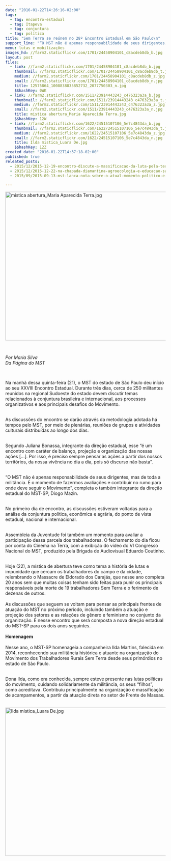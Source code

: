```yaml
---
date: "2016-01-22T14:26:16-02:00"
tags:
  - tag: encontro-estadual
  - tag: Itapeva
  - tag: conjuntura
  - tag: política
title: "Sem Terra se reúnem no 28º Encontro Estadual em São Paulo\n"
support_line: "“O MST não é apenas responsabilidade de seus dirigentes, mas de toda a militância. É o momento de fazermos avaliações e contribuir no rumo para onde deve seguir o Movimento”."
menu: lutas e mobilizações
images_hd: //farm2.staticflickr.com/1701/24458904101_c8acdeb8db_b.jpg
layout: post
files:
  - link: //farm2.staticflickr.com/1701/24458904101_c8acdeb8db_b.jpg
    thumbnail: //farm2.staticflickr.com/1701/24458904101_c8acdeb8db_t.jpg
    medium: //farm2.staticflickr.com/1701/24458904101_c8acdeb8db_z.jpg
    small: //farm2.staticflickr.com/1701/24458904101_c8acdeb8db_n.jpg
    title: 12575864_1008838835852732_2077750303_n.jpg
    $$hashKey: 0WK
  - link: //farm2.staticflickr.com/1511/23914443243_c476323a3a_b.jpg
    thumbnail: //farm2.staticflickr.com/1511/23914443243_c476323a3a_t.jpg
    medium: //farm2.staticflickr.com/1511/23914443243_c476323a3a_z.jpg
    small: //farm2.staticflickr.com/1511/23914443243_c476323a3a_n.jpg
    title: mistica abertura_Maria Aparecida Terra.jpg
    $$hashKey: 12W
  - link: //farm2.staticflickr.com/1622/24515107106_5e7c4843da_b.jpg
    thumbnail: //farm2.staticflickr.com/1622/24515107106_5e7c4843da_t.jpg
    medium: //farm2.staticflickr.com/1622/24515107106_5e7c4843da_z.jpg
    small: //farm2.staticflickr.com/1622/24515107106_5e7c4843da_n.jpg
    title: Ilda mistica_Luara De.jpg
    $$hashKey: 12Z
created_date: "2016-01-22T14:37:18-02:00"
published: true
releated_posts:
  - 2015/12/2015-12-19-encontro-discute-a-massificacao-da-luta-pela-terra-para-o-proximo-periodo.md
  - 2015/12/2015-12-22-na-chapada-diamantina-agroecologia-e-educacao-sao-apontados-como-desafios.md
  - 2015/09/2015-09-13-mst-lanca-nota-sobre-o-atual-momento-politico-e-a-reforma-agraria.md

---
```

<p><img alt="mistica abertura_Maria Aparecida Terra.jpg" height="467" src="//farm2.staticflickr.com/1511/23914443243_c476323a3a_b.jpg" width="700" /></p>

<p>&nbsp;</p>

<p><em>Por Maria Silva<br />
Da P&aacute;gina do MST</em></p>

<p>&nbsp;</p>

<p>Na manh&atilde; dessa quinta-feira&nbsp;(21), o MST do estado de S&atilde;o Paulo deu in&iacute;cio ao seu XXVIII Encontro Estadual. Durante tr&ecirc;s dias, cerca de 250 militantes reunidos na regional Sudoeste do estado devem discutir temas relacionados &agrave; conjuntura brasileira e internacional, aos processos organizativos e aos principais desafios do Movimento.&nbsp;</p>

<p><br />
As discuss&otilde;es do encontro se dar&atilde;o atrav&eacute;s da metodologia adotada h&aacute; tempos pelo MST, por meio de plen&aacute;rias, reuni&otilde;es de grupos e atividades culturais distribu&iacute;das ao longo dos dias.</p>

<p><br />
Segundo Juliana Bonassa, integrante da dire&ccedil;&atilde;o estadual, esse &ldquo;&eacute; um encontro com car&aacute;ter de balan&ccedil;o, proje&ccedil;&atilde;o e organiza&ccedil;&atilde;o das nossas a&ccedil;&otilde;es [&hellip;]. Por isso, &eacute; preciso sempre pensar as a&ccedil;&otilde;es a partir dos nossos territ&oacute;rios, da nossa viv&ecirc;ncia no dia a dia, pois s&oacute; discurso n&atilde;o basta&rdquo;.</p>

<p><br />
&ldquo;O MST n&atilde;o &eacute; apenas responsabilidade de seus dirigentes, mas de toda a milit&acirc;ncia. &Eacute; o momento de fazermos avalia&ccedil;&otilde;es e contribuir no rumo para onde deve seguir o Movimento&rdquo;, completa o tamb&eacute;m integrante da dire&ccedil;&atilde;o estadual do MST-SP, Diogo Mazin.</p>

<p><br />
No primeiro dia de encontro, as discuss&otilde;es estiveram voltadas para a an&aacute;lise da conjuntura pol&iacute;tica, econ&ocirc;mica e agr&aacute;ria, do ponto de vista estadual, nacional e internacional.&nbsp;</p>

<p><br />
Assembleia da Juventude foi tamb&eacute;m um momento para avaliar a participa&ccedil;&atilde;o dessa parcela dos trabalhadores. O fechamento do dia ficou por conta do Cinema na Terra, com a exibi&ccedil;&atilde;o do v&iacute;deo do VI Congresso Nacional do MST, produzido pela Brigada de Audiovisual Eduardo Coutinho.</p>

<p><br />
Hoje (22), a m&iacute;stica de abertura&nbsp;teve como tema a hist&oacute;ria de lutas e impunidade que cercam os trabalhadores do campo e da cidade, relembrando o Massacre de Eldorado dos Caraj&aacute;s, que nesse ano completa 20 anos sem que muitas coisas tenham sido feitas para punir os principais respons&aacute;veis pela morte de 19 trabalhadores Sem Terra e o ferimento de dezenas de outros.<br />
<br />
As discuss&otilde;es que seguem se voltam para pensar as principais frentes de atua&ccedil;&atilde;o do MST no pr&oacute;ximo per&iacute;odo, incluindo tamb&eacute;m a atua&ccedil;&atilde;o e proje&ccedil;&atilde;o dos setores e as rela&ccedil;&otilde;es de g&ecirc;nero e feminismo no conjunto da organiza&ccedil;&atilde;o. &Eacute; nesse encontro que ser&aacute; composta a nova dire&ccedil;&atilde;o estadual do MST-SP para os dois anos seguintes.<br />
<br />
<strong>Homenagem</strong><br />
<br />
Nesse ano, o MST-SP homenageia a companheira Ilda Martins, falecida em 2014, reconhecendo sua milit&acirc;ncia hist&oacute;rica e atuante na organiza&ccedil;&atilde;o do Movimento dos Trabalhadores Rurais Sem Terra desde seus prim&oacute;rdios no estado de S&atilde;o Paulo.</p>

<p><br />
Dona Ilda, como era conhecida, sempre esteve presente nas lutas pol&iacute;ticas do movimento, cuidando solidariamente da milit&acirc;ncia, os seus &ldquo;filhos&rdquo;, como acreditava. Contribuiu principalmente na organiza&ccedil;&atilde;o e massifica&ccedil;&atilde;o de acampamentos, a partir da atua&ccedil;&atilde;o direta no setor de Frente de Massas.</p>

<p><br />
<img alt="Ilda mistica_Luara De.jpg" height="466" src="//farm2.staticflickr.com/1622/24515107106_5e7c4843da_b.jpg" width="700" /></p>
